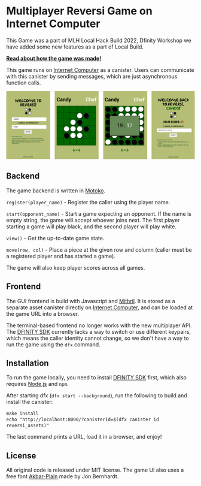 # Multiplayer Reversi Game on Internet Computer
This Game was a part of MLH Local Hack Build 2022, Dfinity Workshop we have added some new features as a part of Local Build. 

**[Read about how the game was made!](https://ninegua.github.io/reversi)**

This game runs on [Internet Computer] as a canister.
Users can communicate with this canister by sending messages, which are just asynchronous function calls.

![Reversi Screenshots](./docs/screenshots.png)

## Backend

The game backend is written in [Motoko].

`register(player_name)` - Register the caller using the player name.

`start(opponent_name)` - Start a game expecting an opponent.
If the name is empty string, the game will accept whoever joins next.
The first player starting a game will play black, and the second player will play white.

`view()` - Get the up-to-date game state.

`move(row, col)` - Place a piece at the given row and column (caller must be a registered player and has started a game).

The game will also keep player scores across all games.

## Frontend

The GUI frontend is build with Javascript and [Mithril].
It is stored as a separate asset canister directly on [Internet Computer], and can be loaded at the game URL into a browser.

The terminal-based frontend no longer works with the new multiplayer API.
The [DFINITY SDK] currently lacks a way to switch or use different keypairs, which means the caller identity cannot change, so we don't have a way to run the game using the `dfx` command.

## Installation

To run the game locally, you need to install [DFINITY SDK] first, which also requires [Node.js] and `npm`.

After starting dfx (`dfx start --background`), run the following to build and install the canister:

```
make install
echo "http://localhost:8000/?canisterId=$(dfx canister id reversi_assets)"
```

The last command prints a URL, load it in a browser, and enjoy!

## License

All original code is released under MIT license.
The game UI also uses a free font [Akbar-Plain] made by Jon Bernhardt.

[DFINITY]: https://dfinity.org/
[DFINITY SDK]: https://sdk.dfinity.org/docs/
[Internet Computer]: https://dfinity.org/
[Motoko]: https://dfinity.org/
[Mithril]: https://mithril.js.org/
[Node.js]: https://nodejs.org/
[Akbar-Plain]: https://www.wobblymusic.com/groening/akbar.html
